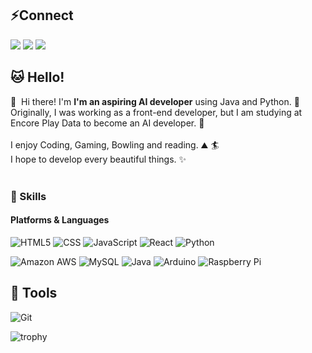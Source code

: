 ## :zap:Connect


<p>
  <a href="https://velog.io/@youngjun_dev" target="_blank"><img src="https://img.shields.io/badge/velog-FF5722?.svg?&style=for-the-badge&logo=Blogger&logoColor=white"/></a>
  <a href="mailto:youngjundev96@gmail.com" target="_blank"><img src="https://img.shields.io/badge/Gmail-EA4335?.svg?&style=for-the-badge&logo=Gmail&logoColor=white"/></a>
  <a href="https://www.linkedin.com/in/youngjundev/" target="_blank"><img src="https://img.shields.io/badge/LinkedIn-0A66C2?.svg?&style=for-the-badge&logo=LinkedIn&logoColor=white"/></a>
</p>

## :cat: Hello!

<p>
  👋&nbsp; Hi there! I'm <b>I'm an aspiring AI developer</b> using Java and Python. 🚀<br/>
  Originally, I was working as a front-end developer, but I am studying at Encore Play Data to become an AI developer.  💖<br/><br/>
  I enjoy Coding, Gaming, Bowling and reading. ⛰ 🏄<br/>
  I hope to develop every beautiful things. ✨ <br/><br/>
</p>

### 💪 Skills
#### Platforms & Languages
<p>
  <img alt="HTML5" src ="https://img.shields.io/badge/HTML5-E34F26.svg?&style=for-the-badge&logo=HTML5&logoColor=white"/>
  <img alt="CSS" src ="https://img.shields.io/badge/CSS3-1572B6.svg?&style=for-the-badge&logo=CSS3&logoColor=white"/>
  <img alt="JavaScript" src ="https://img.shields.io/badge/JavaScript-F7DF1E.svg?&style=for-the-badge&logo=JavaScript&logoColor=white"/>
  <img alt="React" src ="https://img.shields.io/badge/React-2088FF.svg?&style=for-the-badge&logo=React&logoColor=white"/>
  <img alt="Python" src ="https://img.shields.io/badge/Python-3776AB.svg?&style=for-the-badge&logo=Python&logoColor=white"/>
  
</p>
<p>
  <img alt="Amazon AWS" src ="https://img.shields.io/badge/Amazon AWS-232F3E.svg?&style=for-the-badge&logo=Amazon AWS&logoColor=white"/>
  <img alt="MySQL" src ="https://img.shields.io/badge/MySQL-4479A1.svg?&style=for-the-badge&logo=MySQL&logoColor=white"/>
  <img alt="Java" src ="https://img.shields.io/badge/Java-007396.svg?&style=for-the-badge&logo=Java&logoColor=white"/>
  <img alt="Arduino" src ="https://img.shields.io/badge/Arduino-00979D.svg?&style=for-the-badge&logo=Arduino&logoColor=white"/>
  <img alt="Raspberry Pi" src ="https://img.shields.io/badge/Raspberry Pi-A22846.svg?&style=for-the-badge&logo=Raspberry Pi&logoColor=white"/>
</p>

## :hammer: Tools
<p>
  <img alt="Git" src ="https://img.shields.io/badge/Git-F05032.svg?&style=for-the-badge&logo=Git&logoColor=white"/>
</p>  
 
![trophy](https://github-profile-trophy.vercel.app/?username=YoungjunDev)



